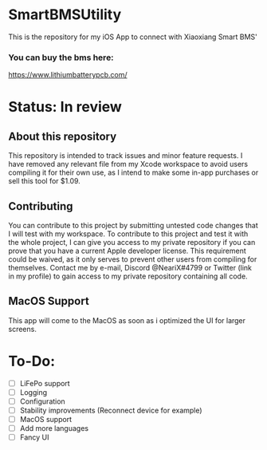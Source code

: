 # SmartBMSUtility
This is the repository for my iOS App to connect with Xiaoxiang Smart BMS' 
### You can buy the bms here:
https://www.lithiumbatterypcb.com/



# Status: In review

## About this repository
This repository is intended to track issues and minor feature requests. I have removed any relevant file from my Xcode workspace to avoid users compiling it for their own use, as I intend to make some in-app purchases or sell this tool for $1.09.

## Contributing
You can contribute to this project by submitting untested code changes that I will test with my workspace.
To contribute to this project and test it with the whole project, I can give you access to my private repository if you can prove that you have a current Apple developer license. This requirement could be waived, as it only serves to prevent other users from compiling for themselves.
Contact me by e-mail, Discord @NeariX#4799 or Twitter (link in my profile) to gain access to my private repository containing all code.

## MacOS Support
This app will come to the MacOS as soon as i optimized the UI for larger screens.


# To-Do:
- [ ] LiFePo support
- [ ] Logging
- [ ] Configuration
- [ ] Stability improvements (Reconnect device for example)
- [ ] MacOS support
- [ ] Add more languages
- [ ] Fancy UI
